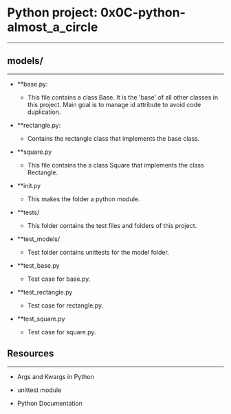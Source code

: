 # Python project: 0x0C-python-almost_a_circle
---------------------------------------------------------------------------------------------------

## models/
----------------------------------------------------------------------------------------------------

* **base.py:

  * This file contains a class Base. It is the 'base' of all other classes in this project. Main goal is to manage id attribute to avoid code duplication.

* **rectangle.py:

  * Contains the rectangle class that implements the base class.

* **square.py

  * This file contains the a class Square that implements the class Rectangle.

* **init.py

  * This makes the folder a python module.

* **tests/

  * This folder contains the test files and folders of this project.

* **test_models/

  * Test folder contains unittests for the model folder.

* **test_base.py

  * Test case for base.py.

* **test_rectangle.py

  * Test case for rectangle.py.

* **test_square.py

  * Test case for square.py.

## Resources
------------------------------------------------------------------------------------------------------
  * Args and Kwargs in Python

  * unittest module

  * Python Documentation
